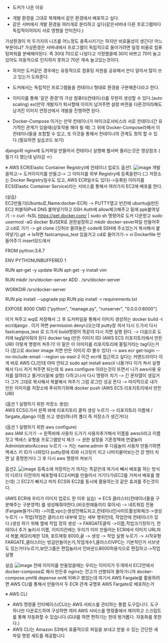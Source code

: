 * 도커가 나온 이유
- 개발 환경을 그대로 복제해서 같은 환경에서 배포하고 싶다.
- 같은 서버에서 개발 환경을 여러개로 분리하고 싶다(같은서버내 다른 프로그램마다 독립적이어야지 서로 영향을 안미친다.)

가상환경이 저 두가지의 니즈를 어느정도 충족시키기는 하지만 비효율성이 생긴다! 어느부분이냐?
가상환경은 서버내에서 프로그램이 독립적으로 돌아가려면 일정 비율로 컴퓨팅파워를 분배해야된다. 즉 30대 70으로 나눴다고 가정했을때 30이 바쁘고 70이 놀고있어도
자동적으로 인지하지 못하고 70은 계속 놀고있는것이다. 

* 하지만 도커같은 경우에는 유동적으로 컴퓨팅 자원을 공유해서 쓴다 알아서 많이 쓰고 있는거 도와준다.
* 도커에서는 독립적인 프로그램들을 컨테이너 형태로 환경을 구분해준다라고 한다.
* 이미지를 통해 '같은 환경'의 가상 컴퓨터(컨테이너)를 무한히 생성할 수 있다.(auto scaling) ex)만약 개발자가 퇴사할때 이미지 남겨주면 설령 버젼을 다른것이라해도
남겨진 이미지 연장선에서 개발을 진행하면 된다.

* Docker-Compose
이거는 만약 컨테이너가 마이크로서비스라 서로 컨테이너간 유기적인 관계가 있을때(상호작용 해야 될 때) 그 위에 Docker-Compose라해서 이 컨테이너들을 포함할 수 있고,
또 이것을 통해서 컨테이너의 관계도 정의 할 수 있다.(필요하면 실습코드 보기)

django와 nginx에 도커파일 만들어서 컨테이너 실행해 웹서버 돌리는것은 영상참조 ( 필기 다 했는데 날라감 ㅠ)

※ AWS ECR(Elastic Container Registry)에 컨테이너 업로드
옵션1.
![image](https://user-images.githubusercontent.com/67897827/180708489-c2d66fb2-683c-4412-accf-8bd660779f1f.png)
개발을하고-> 도커이미지를 만들고-> 그 이미지를 외부 Registry에 등록을한다.(그 저장소는 Docker Registry일수도 있고, AWS ECR일수도 있다)->등록된 이미지를
ECS(Elastic Container Service)라는 서비스를 통해서 여러가지 EC2에 배포를 한다.

(실습)  
EC2만들기(Ubuntu로,Name:docker-ECR) -> PUTTY열고 빈칸에 ubuntu@만든EC2 퍼블릭IPv4 DNS 붙여넣기하고 SSH Auth에 allow체크해주고 밑에 ppk붙여넣기
-> curl -fsSL https://get.docker.com/ | sudo sh 명령어로 도커 다운받고 sudo usermod -aG docker $USER로 권한설정하고 mkdir docker-sever파일 만들어주고 cd로 가기
-> git clone (깃허브 올려놓은 code에 SSH에 주소있는거 복사해서 붙여넣기).git -> ls하면 fastcampus_test 있을거고 cd로 들어가기-> vi Dockerfile 만들어주기 insert모드에서

FROM python:3.6.7

ENV PYTHONUNBUFFERED 1

RUN apt-get -y update
RUN apt-get -y install vim

RUN mkdir /srv/docker-server
ADD . /srv/docker-server

WORKDIR /srv/docker-server

RUN pip install --upgrade pip
RUN pip install -r requirements.txt

EXPOSE 8000
CMD ["python", "manage.py", "runserver", "0.0.0.0:8000"]

이거 쳐주고 wq로 저장해서 그 후 도커파일을 통해서 이미지 생성하는 docker build -t ecr/django . 이거 하면 permission deny나오는데 putty창 꺼서 다시 드가서 다시 fastcampus_test 로 드가서 build명령어 똑같이 다시 치면 실행 된다. -> 다음으로 도커에 tag달아줘야 된다 docker tag (만든 이미지 ID) (AWS ECS 리포지토리에서 만든 URI)
이렇게 명령어 쳐주기! 이 말은 이 이미지를 리포지토리에 올릴거라는 tag다는거다 (참고로 docker image 치면 만든 이미지 ID 볼수 있다)
-> aws ecr get-login --no-include-email --region us-east-2 이건 ecr에 접근하고 싶다는 커맨드라이다 이게 바로 AWS CLI인데 아마 안되고 sudo apt install awscli 나올거다
이거 쳐서 실행해서 다시 저거 쳐주면 되는데 또 aws configure 이라는것이 뜨면서 니가 aws사용 유저를 알려라고 뜰거다(밑에 설명) 다하고나서 다시 명령어 치기
-> 긴 문자열이 생길거다 그거 그대로 복사해서 복붙해서 쳐주기 그럼 로그인 성공 뜬다 -> 마지막으로 내가 만든 이미지를 저장소에 푸쉬하기위해 docker push (AWS ECS 리포지토리에서 만든 URI) 


(옵션 1 실행하기 위한 저장소 생성)  
AWS ECS드가서 왼쪽 바에 리포지토리 클릭 생성 누르기 -> 리포지토리 이름에 / fargate_django 이름 쓰고 생성(하나의 폴더 즉 저장소가 생긴거다)

(옵션 1 실행하기 위한 aws configure)  
aws IAM 드가기 -> 왼쪽바에 사용자 드가기 사용자추가해서 이름을 awscli라고 이름짓고 액세스 유형을 프로그램방식 체크 -> 권한 설정을 기존정책에 연결눌러 AdministratorAccess
누르기 -> 키는 name:admin 후 다음눌러 사용자 만들기하면 액세스 키 ID가 나와있다 putty창에 ID와 시크릿키 치고 나머지물어보는건 걍 엔터 치면 날 증명한거다 그 후 다시 aws 명령어 쳐보기





옵션2.
![image](https://user-images.githubusercontent.com/67897827/180709641-bbee6831-6bc2-413d-9536-dd47c3a538aa.png)
등록소에 저장하는거 까지는 똑같은데 여기서 빼서 배포를 하는 방식이 다르다 이전까지 배포할때 EC2서버를 만들어서 거기다가(EC2를 거쳐서 배포를 했는데)
그 EC2가 빠지고 마치 ECS와 EC2를 동시에 활용하는것 같은 효과를 주는것이다.

(AWS ECR에 우리가 이미지 업로드 한 이후 실습) -> ECS 클러스터(컨테이너들을 구분해주는 구분영역) 를 생성해줘야한다.(비슷한얘들끼리 묶어서) -> 네트워킹 전용(Fargate쓸거니까)
->이름,vpc는생성안해도되고,컨테이너인사이트활성화체크->생성누르기
-> 작업(작업은 클러스터 내부에 있는 세부 행위인데, 작업안에 컨테이너가 있다.)생성 하기 위해 옆에 작업 정의 생성 -> FARGATE클릭 ->이름,작업크기정하기, 컨테이너 추가 눌러서
이름, 이미지칸에는 우리가 이미 만들어논 ECR에서 이미지 URL따서 복붙,메모리제한 128, 포트매핑 8000,끝 -> 생성
-> 작업 실행 누르기 -> 시작유형 FARGATE,클러스터는 방금만들어논거,작업개수1,클러스터VPC는 기본적인거 서브넷도 있는거다누르기,보안그룹은 편집눌러서 인바운드8000허용식으로
편집하고->작업실행


실습
![image](https://user-images.githubusercontent.com/67897827/180710228-e655cb3d-fac9-4c49-8698-ff5dd48b878e.png)
전에 이미지를 만들었을때는 우리는 이미지가 두개여서 EC2안에서 docker-compose로 해서 만든후 nginx는 잔고가 선행되야 돌아가니까 docker-compose.yml에 depense on에 어쩌구
했었는데 여기서 AWS Fargate를 활용하려면 AWS CLI를 통해서 만들어서 두 ECR 관계 규명후 AWS Fargate로 배포하는거


※ AWS CLI
- AWS 명령줄 인터페이스(CLI)는 AWS 서비스를 관리하는 통합 도구입니다. 도구 하나만
다운로드하여 구성하면 여러 AWS 서비스를 명령줄에서 제어하고 스크립트를 통해
자동화할 수 있습니다.(GUI를 하면 편하기는 한데 벙거롭다. 자동화를 못한다.)
- AWS CLI는 Amazon S3에서 효율적으로 파일을 보내고 받을 수 있는 간단한 새 파일
명령 세트를 제공합니다
